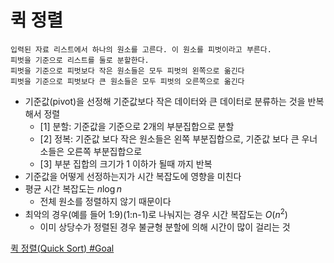 # 퀵 정렬
```text
입력된 자료 리스트에서 하나의 원소를 고른다. 이 원소를 피벗이라고 부른다.
피벗을 기준으로 리스트를 둘로 분할한다.
피벗을 기준으로 피벗보다 작은 원소들은 모두 피벗의 왼쪽으로 옮긴다
피벗을 기준으로 피벗보다 큰 원소들은 모두 피벗의 오른쪽으로 옮긴다
```

- 기준값(pivot)을 선정해 기준값보다 작은 데이터와 큰 데이터로 분류하는 것을 반복해서 정렬
    - [1] 분할: 기준값을 기준으로 2개의 부분집합으로 분할
    - [2] 정복: 기준값 보다 작은 원소들은 왼쪽 부분집합으로, 기준값 보다 큰 우너소들은 오른쪽 부분집합으로
    - [3] 부분 집합의 크기가 1 이하가 될때 까지 반복
- 기준값을 어떻게 선정하는지가 시간 복잡도에 영향을 미친다
- 평균 시간 복잡도는 $n\log{n}$
  - 전체 원소를 정렬하지 않기 때문이다
- 최악의 경우(예를 들어 1:9)(1:n-1)로 나눠지는 경우 시간 복잡도는 $O(n^2)$
  - 이미 상당수가 정렬된 경우 불균형 분할에 의해 시간이 많이 걸리는 것
  
[퀵 정렬(Quick Sort)
#Goal](https://gyoogle.dev/blog/algorithm/Quick%20Sort.html)<br>
